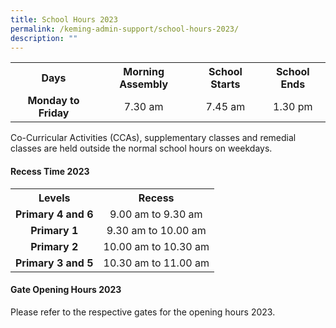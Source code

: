 ```yaml
---
title: School Hours 2023
permalink: /keming-admin-support/school-hours-2023/
description: ""
---
```

<table>
<tbody>
<tr>
<th style="text-align: center;">Days</th>
<th style="text-align: center;">Morning Assembly</th>
<th style="text-align: center;">School Starts</th>
<th style="text-align: center;">School Ends</th>
</tr>
<tr>
<td style="text-align: center;"><strong>Monday to Friday</strong></td>
<td style="text-align: center;">7.30 am</td>
<td style="text-align: center;">7.45 am</td>
<td style="text-align: center;">1.30 pm</td>
</tr>
</tbody>
</table>
<p>Co-Curricular Activities (CCAs), supplementary classes and remedial classes are held outside the normal school hours on weekdays.</p>
<h4><strong>Recess Time 2023</strong></h4>
<table>
<tbody>
<tr>
<th style="text-align: center;">Levels</th>
<th style="text-align: center;">Recess</th>
</tr>
<tr>
<td style="text-align: center;"><strong>Primary 4 and 6</strong></td>
<td style="text-align: center;">9.00 am to 9.30 am</td>
</tr>
<tr>
<td style="text-align: center;"><strong>Primary 1</strong></td>
<td style="text-align: center;">9.30 am to 10.00 am</td>
</tr>
<tr>
<td style="text-align: center;"><strong>Primary 2</strong></td>
<td style="text-align: center;">10.00 am to 10.30 am</td>
</tr>
<tr>
<td style="text-align: center;"><strong>Primary 3 and 5</strong></td>
<td style="text-align: center;">10.30 am to 11.00 am</td>
</tr>
</tbody>
</table>
<h4><strong>Gate Opening Hours 2023</strong></h4>
<p>Please refer to the respective gates for the opening hours 2023.</p>